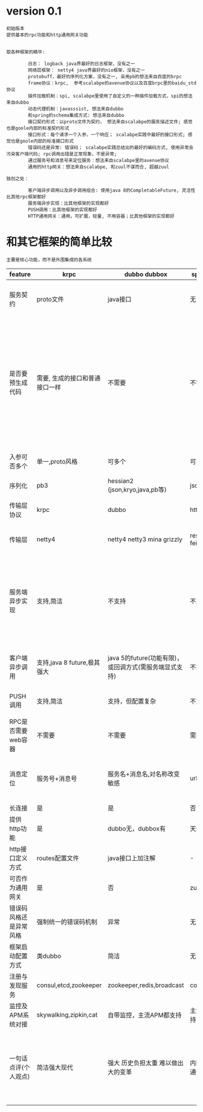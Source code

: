 
# version 0.1

    初始版本
    提供基本的rpc功能和http通用网关功能
    

    取各种框架的精华:

			日志： logback java界最好的日志框架，没有之一
			网络层框架： netty4 java界最好的nio框架，没有之一
			protobuff，最好的序列化方案，没有之一, 采用pb的想法来自百度的brpc
			frame协议：krpc,  参考scalabpe的avenue协议以及百度brpc里的baidu_std协议
			插件加载机制：spi, scalabpe里使用了自定义的一种插件加载方式，spi的想法来自dubbo
			动态代理机制：javasssist, 想法来自dubbo
			和spring的schema集成方式: 想法来自dubbo
			接口契约形式：以proto文件为契约， 想法来自scalabpe的服务描述文件; 感觉也是goole内部的标准契约形式
			接口形式：每个请求一个入参，一个响应； scalabpe实践中最好的接口形式; 感觉也是goole内部的标准接口形式
			错误码还是异常: 错误码； scalabpe实践总结出的最好的编码方式, 使用异常会污染客户端代码; rpc调用出错是正常现象，不是异常;
			通过服务号和消息号来定位服务：想法来自scalabpe里的avenue协议
			通用的http网关：想法来自scalabpe, 和zuul不谋而合, 超越zuul

    独创之处：
		  
			客户端异步调用以及异步调用组合: 使用java 8的CompletableFuture, 灵活性比其他rpc框架都好
			服务端异步实现：比其他框架的实现都好
			PUSH调用：比其他框架的实现都好
			HTTP通用网关：通用，可扩展，轻量, 不用容器；比其他框架的实现都好

# 和其它框架的简单比较

    主要是核心功能，而不是外围集成的各系统

| feature | krpc | dubbo dubbox |  spring cloud | motan | scalabpe | grpc | tars | venus  | 
| ------- | ---- | ------------ |  ------------ | ----- | -------- | ---- | ---------- | ------ | 
| 服务契约 | proto文件 | java接口 | 无 | java接口 | 服务描述文件 | proto文件 | idl文件 | java接口 + 一大堆注解(貌似不可缺少) |
| 是否要预生成代码  | 需要, 生成的接口和普通接口一样 | 不需要 | 不需要 | 不需要 | 不需要 | 需要 生成的java接口不够简洁 简单的同步功能也需要一个异步形式的复杂接口 | 需要, 生成的java接口客户端和服务端不一致, idl编译插件必须用maven插件，使用不方便 | 不需要 |      
| 入参可否多个 | 单一,proto风格 | 可多个 | 可多个 | 可多个 | 单一 | 单一,proto风格 |  可多个 | 可多个 |
| 序列化  | pb3  | hessian2 (json,kryo,java,pb等) | json | 同dubbo | tlv | pb3 | tlv | json,bson |
| 传输层协议  | krpc  | dubbo | http | motan2 | avenue | http2, 协议很重 | ? | venus, 协议不够简洁 |      
| 传输层  | netty4  | netty4 netty3 mina grizzly | rest template, feign | netty4,netty3 | netty3 | netty4 | 自研nio框架 | 自研nio框架 |      
| 服务端异步实现  | 支持,简洁  | 不支持 | 不支持 | 不支持 | 全异步 | 不支持 | 支持 | 回调方式, 接口定义方式有点奇怪，客户端要异步回调貌似要看服务端是否提供异步回调实现 |      
| 客户端异步调用  | 支持,java 8 future,极其强大  | java 5的future(功能有限)，或回调方式(需服务端显式支持) | 不支持 | 自定义future | 全异步 | 回调 | 回调, 回调接口太不友好 | 回调 |      
| PUSH调用  | 支持,简洁 | 支持，但配置复杂 | 不支持 | 不支持 | 支持 | 支持，接口复杂 | 极其复杂难用 | 不支持 |      
| RPC是否需要web容器  | 不需要 | 不需要 | 需要 | 不需要 | 不需要 | 不需要 | 不需要 | 不需要 |      
| 消息定位  | 服务号+消息号 | 服务名+消息名,对名称改变敏感 | url | 服务名+消息名,对名称改变敏感 | 服务号+消息号 | 服务名+消息名,对名称改变敏感 | ? | 服务名+消息名,对名称改变敏感 |      
| 长连接  | 是 | 是 | 否 | 是 | 是 | 是 | 是 | 是 |      
| 提供http功能  | 是 | dubbo无，dubbox有 | 天生 | 无 | 是 | 天生 | 否 | 是 |      
| http接口定义方式  | routes配置文件 | java接口上加注解 | - | java接口上加注解,实现复杂，需web容器 | routes配置文件 | - | 无 | 需web容器 |      
| 可否作为通用网关  | 是 | 否 | zuul组件 | 否 | 是 | 否 | 否 | 否 |      
| 错误码风格还是异常风格  | 强制统一的错误码机制 | 异常 | 无 | 异常 | 强制统一的错误码机制 | 无 | 无 | 异常 |      
| 框架启动配置方式  | 类dubbo | 简洁 | 无 | 类dubbo | 自有xml格式文件 | ? | 多种 | 自有xml配置格式 |      
| 注册与发现服务  | consul,etcd,zookeeper | zookeeper,redis,broadcast | consul,eureka | zookeeper,consul | etcd | ? | 自研 | ? |      
| 监控及APM系统对接  | skywalking,zipkin,cat | 自带监控，主流APM都支持 | 主流APM都支持 | 自带监控 | 无 | 主流APM都支持 | 自研 | 自研 |        
| 一句话点评(个人观点)  | 简洁强大现代 | 强大 历史负担太重 难以做出大的变革 | 内网用短连接通讯不够好 | 简洁，但内部实现代码不够好 | 完全不同的开发方式,java界接受度较低 | http2用在内网通讯太重, 另外接口形式不好 | 配套齐全，异步接口设计上有明显的缺陷 | 设计上过时了且有明显的不足, 对标是的上一代的web service服务 |      

